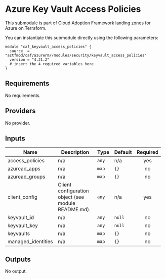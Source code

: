 # Azure Key Vault Access Policies

This submodule is part of Cloud Adoption Framework landing zones for Azure on Terraform.

You can instantiate this submodule directly using the following parameters:

```
module "caf_keyvault_access_policies" {
  source  = "aztfmod/caf/azurerm//modules/security/keyvault_access_policies"
  version = "4.21.2"
  # insert the 4 required variables here
}
```

<!-- BEGINNING OF PRE-COMMIT-TERRAFORM DOCS HOOK -->
## Requirements

No requirements.

## Providers

No provider.

## Inputs

| Name | Description | Type | Default | Required |
|------|-------------|------|---------|:--------:|
| access\_policies | n/a | `any` | n/a | yes |
| azuread\_apps | n/a | `map` | `{}` | no |
| azuread\_groups | n/a | `map` | `{}` | no |
| client\_config | Client configuration object (see module README.md). | `any` | n/a | yes |
| keyvault\_id | n/a | `any` | `null` | no |
| keyvault\_key | n/a | `any` | `null` | no |
| keyvaults | n/a | `map` | `{}` | no |
| managed\_identities | n/a | `map` | `{}` | no |

## Outputs

No output.

<!-- END OF PRE-COMMIT-TERRAFORM DOCS HOOK -->